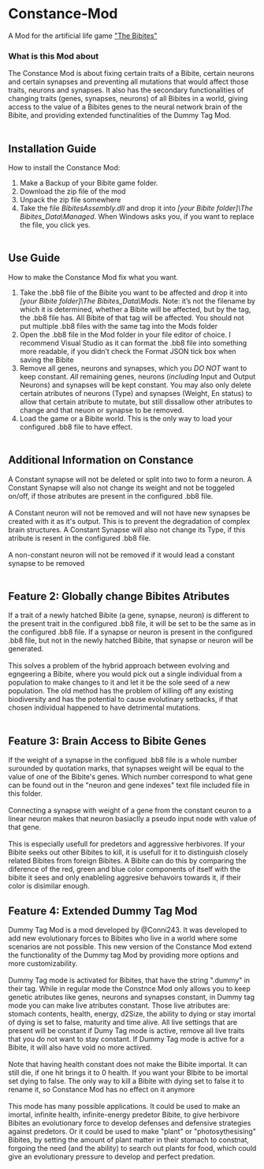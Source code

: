# Constance-Mod
A Mod for the artificial life game ["The Bibites"](https://leocaussan.itch.io/the-bibites)

### What is this Mod about
The Constance Mod is about fixing certain traits of a Bibite, certain neurons and certain synapses and preventing all mutations that would affect those traits, neurons and synapses. It also has the secondary functionalities of changing traits (genes, synapses, neurons) of all Bibites in a world, giving access to the value of a Bibites genes to the neural network brain of the Bibite, and providing extended functinalities of the Dummy Tag Mod. <br /><br />

## Installation Guide
How to install the Constance Mod: 
1)	Make a Backup of your Bibite game folder. 
2)	Download the zip file of the mod
3)	Unpack the zip file somewhere
4) Take the file *BibitesAssembly.dll* and drop it into *[your Bibite folder]\The Bibites_Data\Managed*. When Windows asks you, if you want to replace the file, you click yes. <br /><br />

## Use Guide
How to make the Constance Mod fix what you want. 
1)	Take the .bb8 file of the Bibite you want to be affected and drop it into *[your Bibite folder]\The Bibites_Data\Mods*. Note: it’s not the filename by which it is determined, whether a Bibite will be affected, but by the tag, the .bb8 file has. All Bibite of that tag will be affected. You should not put multiple .bb8 files with the same tag into the Mods folder
2)	Open the .bb8 file in the Mod folder in your file editor of choice. I recommend Visual Studio as it can format the .bb8 file into something more readable, if you didn’t check the Format JSON tick box when saving the Bibite
3)	Remove all genes, neurons and synapses, which you *DO NOT* want to keep constant. *All* remaining  genes, neurons (*including* Input and Output Neurons) and synapses will be kept constant. You may also only delete certain atributes of neurons (Type) and synapses (Weight, En status) to allow that certain atribute to mutate, but still dissallow other atributes to change and that neuon or synapse to be removed. 
4)	Load the game or a Bibite world. This is the only way to load your configured .bb8 file to have effect.<br /><br />

## Additional Information on Constance
A Constant synapse will not be deleted or split into two to form a neuron. A Constant Synapse will also not change its weight and not be toggeled on/off, if those atributes are present in the configured .bb8 file. <br /><br />
A Constant neuron will not be removed and will not have new synapses be created with it as it's output. This is to prevent the degradation of complex brain structures. A Constant Synapse will also not change its Type, if this atribute is resent in the configured .bb8 file. <br /><br />
A non-constant neuron will not be removed if it would lead a constant synapse to be removed <br /><br />

## Feature 2: Globally change  Bibites Atributes
If a trait of a newly hatched  Bibite (a gene, synapse, neuron) is different to the present trait in the configured .bb8 file, it will be set to be the same as in the configured .bb8 file. If a synapse or neuron is present in the configured .bb8 file, but not in the newly hatched Bibite, that synapse or neuron will be generated. <br /><br />
This solves a problem of the  hybrid approach between evolving and egngeering a Bibite, where you would pick out a single individual from a population to make changes to it and let it be the sole seed of a new population. The old method has the problem of killing off any existing biodiversity and has the potential to cause evolutinary setbacks, if that chosen individual happened to have detrimental mutations. <br /><br />
## Feature 3: Brain Access to Bibite Genes
If the weight of a synapse in the configued .bb8 file is a whole number surounded by quotation marks, that synapses weight will be equal to the value of one of the Bibite's genes. Which number correspond to what gene can be found out in the "neuron and gene indexes" text file included file in this folder. <br /><br />
Connecting a synapse with weight of a gene from the constant ceuron to a linear neuron makes that neuron basiaclly a pseudo input node with value of that gene. <br /><br />
This is especially usefull for predetors and aggressive herbivores. If your Bibite seeks out other Bibites to kill, it is usefull for it to distinguish closely related Bibites from foreign Bibites. A Bibite can do this by comparing the diference of the red, green and blue color components of itself with the bibite it sees and only enableling aggresive behavoirs towards it, if their color is disimilar enough.

## Feature 4: Extended Dummy Tag Mod
Dummy Tag Mod is a mod developed by @Conni243. It was developed to add new evolutionary forces to Bibites who live in a world where some scenarios are not possible. This new version of the Constance Mod extend the functionality of the Dummy tag Mod by providing more options and more customizability. <br /><br />
Dummy Tag mode is activated for Bibites, that have the string ".dummy" in their tag. While in regular mode the Constnce Mod only allows you to keep genetic atributes like genes, neurons and synapses constant, in Dummy tag mode you can make live atributes constant. Those live atributes are: stomach contents, health, energy, d2Size, the ability to dying or stay imortal of dying is set to false, maturity and time alive. All live settings that are present will be constant if Dumy Tag mode is active, remove all live traits that you do not want to stay constant. If Dummy Tag mode is active for a Bibite, it will also have void no more actived. <br /><br />
Note that having health constant does not make the Bibite importal. It can still die, if one hit brings it to 0 health. If you want your BIbite to be imortal set dying to false. The only way to kill a Bibite with dying set to false it to rename it, so Constance Mod has no effect on it anymore <br /><br />
This mode has many possible applications. It could be used to make an imortal, infinite health, infinite-energy predetor Bibite, to give herbivore Bibites an evolutionary force to develop defenses and defensive strategies against predetors. Or it could be used to make "plant" or "photosythesising" Bibites, by setting the amount of plant matter in their stomach to constnat, forgoing the need (and the ability) to search out plants for food, which could give an evolutionary pressure to develop and perfect predation.  
